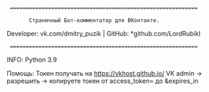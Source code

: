      ===========================================================
     
           Страничный Бот-комментатор для ВКонтакте.       
  Developer: vk.com/dmitry_puzik | GitHub: *github.com/LordRubikI

     ===========================================================               
INFO:
Python 3.9

Помощь:
Токен получать на https://vkhost.github.io/
VK admin -> разрешить -> копируете токен 
от access_token= до &expires_in
